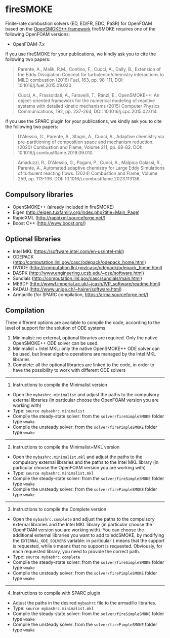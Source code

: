 fireSMOKE
========

Finite-rate combustion solvers (ED, ED/FR, EDC, PaSR) for OpenFOAM based on the [OpenSMOKE++ framework][1]
fireSMOKE requires one of the following OpenFOAM versions:
- OpenFOAM-7.x

If you use fireSMOKE for your publications, we kindly ask you to cite the following two papers:

> Parente, A., Malik, R.M., Contino, F., Cuoci, A., Dally, B., 
> Extension of the Eddy Dissipation Concept for turbulence/chemistry interactions to MILD combustion
> (2016) Fuel, 163, pp. 98-111, DOI: 10.1016/j.fuel.2015.09.020

> Cuoci, A., Frassoldati, A., Faravelli, T., Ranzi, E., 
> OpenSMOKE++: An object-oriented framework for the numerical modeling of reactive systems with detailed kinetic mechanisms 
> (2015) Computer Physics Communications, 192, pp. 237-264, DOI: 10.1016/j.cpc.2015.02.014

If you use the SPARC plugin for your publications, we kindly ask you to cite the following two papers:

> D'Alessio, G., Parente, A., Stagni, A., Cuoci, A., 
> Adaptive chemistry via pre-partitioning of composition space and mechanism reduction. 
> (2020) Combustion and Flame, Volume 211, pp. 68-82. DOI: 10.1016/j.combustflame.2019.09.010.

> Amaduzzi, R., D'Alessio, G., Pagani, P., Cuoci, A., Malpica Galassi, R., Parente, A., 
> Automated adaptive chemistry for Large Eddy Simulations of turbulent reacting flows. 
> (2024) Combustion and Flame, Volume 259, pp. 113-136. DOI: 10.1016/j.combustflame.2023.113136.

Compulsory libraries
--------------------
- OpenSMOKE++ (already included in fireSMOKE)
- Eigen (http://eigen.tuxfamily.org/index.php?title=Main_Page)
- RapidXML (http://rapidxml.sourceforge.net/)
- Boost C++ (http://www.boost.org/)

Optional libraries
------------------
- Intel MKL (https://software.intel.com/en-us/intel-mkl)
- ODEPACK (http://computation.llnl.gov/casc/odepack/odepack_home.html)
- DVODE (http://computation.llnl.gov/casc/odepack/odepack_home.html)
- DASPK (http://www.engineering.ucsb.edu/~cse/software.html)
- Sundials (http://computation.llnl.gov/casc/sundials/main.html)
- MEBDF (http://wwwf.imperial.ac.uk/~jcash/IVP_software/readme.html)
- RADAU (http://www.unige.ch/~hairer/software.html)
- Armadillo (for SPARC compilation, https://arma.sourceforge.net/) 

Compilation
-----------
Three different options are available to compile the code, according to the level of support for the solution of ODE systems
1. Minimalist: no external, optional libraries are required. Only the native OpenSMOKE++ ODE solver can be used.
2. Minimalist + Intel MKL: only the native OpenSMOKE++ ODE solver can be used, but linear algebra operations are managed by the Intel MKL libraries
3. Complete: all the optional libraries are linked to the code, in order to have the possibility to work with different ODE solvers

<a/>

-----------------------------------------------------
1. Instructions to compile the Minimalist version

  - Open the `mybashrc.minimalist` and adjust the paths to the compulsory external libraries (in particular choose the OpenFOAM version you are working with)
  - Type: `source mybashrc.minimalist`
  - Compile the steady-state solver: from the `solver/fireSimpleSMOKE` folder type `wmake`
  - Compile the unsteady solver: from the `solver/firePimpleSMOKE` folder type `wmake`

-----------------------------------------------------
2. Instructions to compile the Minimalist+MKL version

  - Open the `mybashrc.minimalist.mkl` and adjust the paths to the compulsory external libraries and the paths to the Intel MKL library (in particular choose the OpenFOAM version you are working with)
  -  Type: `source mybashrc.minimalist.mkl`
  - Compile the steady-state solver: from the `solver/fireSimpleSMOKE` folder type `wmake`
  - Compile the unsteady solver: from the `solver/firePimpleSMOKE` folder type `wmake`

-----------------------------------------------------
3. Instructions to compile the Complete version
  - Open the `mybashrc.complete` and adjust the paths to the compulsory external libraries and the Intel MKL library (in particular choose the OpenFOAM version you are working with). You can choose the additional external libraries you want to add to edcSMOKE, by modifying the `EXTERNAL_ODE_SOLVERS` variable: in particular `1` means that the support is requested, while `0` means that no support is requested. Obviously, for each requested library, you need to provide the correct path.
  - Type: `source mybashrc.complete`
  - Compile the steady-state solver: from the `solver/fireSimpleSMOKE` folder type `wmake`
  - Compile the unsteady solver: from the `solver/firePimpleSMOKE` folder type `wmake`

-----------------------------------------------------
4. Instructions to compile with SPARC plugin

  - Adjust the paths in the desired `mybashrc` file to the armadillo libraries.
  -  Type: `source mybashrc.minimalist.mkl`
  - Compile the steady-state solver: from the `solver/fireSimpleSMOKE` folder type `wmake`
  - Compile the unsteady solver: from the `solver/firePimpleSMOKE` folder type `wmake`

[1]: https://www.opensmokepp.polimi.it/
